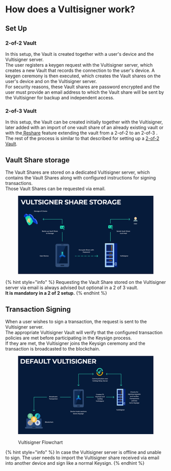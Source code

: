 # How does a Vultisigner work?

## Set Up

### 2-of-2 Vault

In this setup, the Vault is created together with a user's device and the Vultisigner server. \
The user registers a keygen request with the Vultisigner server, which creates a new Vault that records the connection to the user's device. A keygen ceremony is then executed, which creates the Vault shares on the user's device and on the Vultisigner server. \
For security reasons, these Vault shares are password encrypted and the user must provide an email address to which the Vault share will be sent by the Vultisigner for backup and independent access.

### 2-of-3 Vault

In this setup, the Vault can be created initially together with the Vultisigner, later added with an import of one vault share of an already existing vault or with the[ Reshare](../user-actions/managing-your-vault/vault-reshare.md) feature extending the vault from a 2-of-2 to an 2-of-3 . \
The rest of the process is similar to that described for setting up a [2-of-2 Vault](how-does-vultisigner-work.md#id-2-of-2-vault).

## Vault Share storage

The Vault Shares are stored on a dedicated Vultisigner server, which contains the Vault Shares along with configured instructions for signing transactions.\
Those Vault Shares can be requested via email.

<figure><img src="../.gitbook/assets/Vultisigner storage 2-2.png" alt="" width="563"><figcaption></figcaption></figure>

{% hint style="info" %}
Requesting the Vault Share stored on the Vultisigner server via email is always advised but optional in a 2 of 3 vault. \
**It is mandatory in a 2 of 2 setup.**
{% endhint %}

## Transaction Signing

When a user wishes to sign a transaction, the request is sent to the Vultisigner server. \
The appropriate Vultisigner Vault will verify that the configured transaction policies are met before participating in the Keysign process. \
If they are met, the Vultisigner joins the Keysign ceremony and the transaction is broadcasted to the blockchain.

<figure><img src="../.gitbook/assets/default vultisigner.png" alt=""><figcaption><p>Vultisigner Flowchart</p></figcaption></figure>

{% hint style="info" %}
In case the Vultisigner server is offline and unable to sign. The user needs to import the Vultisigner share received via email into another device and sign like a normal Keysign.
{% endhint %}
